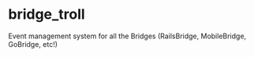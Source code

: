 # bridge_troll
Event management system for all the Bridges (RailsBridge, MobileBridge, GoBridge, etc!)
